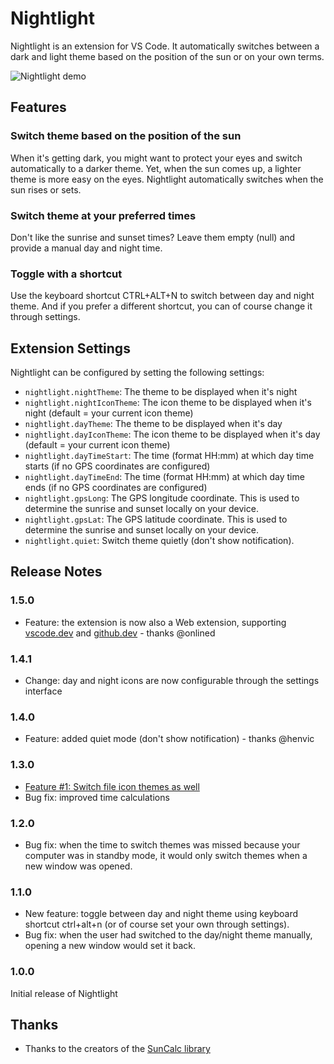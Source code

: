# Nightlight

Nightlight is an extension for VS Code. It automatically switches between a dark and light theme based on the position of the sun or on your own terms.

![Nightlight demo](https://github.com/intodevelopment/nightlight/raw/75df5005d3ef887a3d79d8712c436a10ad4c7666/nightlight-movie.gif)

## Features

### Switch theme based on the position of the sun
When it's getting dark, you might want to protect your eyes and switch automatically to a darker theme. Yet, when the sun comes up, a lighter theme is more easy on the eyes. Nightlight automatically switches when the sun rises or sets. 

### Switch theme at your preferred times
Don't like the sunrise and sunset times? Leave them empty (null) and provide a manual day and night time. 

### Toggle with a shortcut
Use the keyboard shortcut CTRL+ALT+N to switch between day and night theme. And if you prefer a different shortcut, you can of course change it through settings.

## Extension Settings

Nightlight can be configured by setting the following settings:

* `nightlight.nightTheme`: The theme to be displayed when it's night
* `nightlight.nightIconTheme`: The icon theme to be displayed when it's night (default = your current icon theme)
* `nightlight.dayTheme`: The theme to be displayed when it's day
* `nightlight.dayIconTheme`: The icon theme to be displayed when it's day (default = your current icon theme)
* `nightlight.dayTimeStart`: The time (format HH:mm) at which day time starts (if no GPS coordinates are configured)
* `nightlight.dayTimeEnd`: The time (format HH:mm) at which day time ends (if no GPS coordinates are configured) 
* `nightlight.gpsLong`: The GPS longitude coordinate. This is used to determine the sunrise and sunset locally on your device.
* `nightlight.gpsLat`: The GPS latitude coordinate. This is used to determine the sunrise and sunset locally on your device.
* `nightlight.quiet`: Switch theme quietly (don't show notification).

## Release Notes

### 1.5.0

* Feature: the extension is now also a Web extension, supporting [vscode.dev](https://vscode.dev) and [github.dev](https://github.dev) - thanks @onlined

### 1.4.1

* Change: day and night icons are now configurable through the settings interface

### 1.4.0

* Feature: added quiet mode (don't show notification) - thanks @henvic

### 1.3.0

* [Feature #1: Switch file icon themes as well](https://github.com/intodevelopment/nightlight/issues/1)
* Bug fix: improved time calculations

### 1.2.0

* Bug fix: when the time to switch themes was missed because your computer was in standby mode, it would only switch themes when a new window was opened.

### 1.1.0

* New feature: toggle between day and night theme using keyboard shortcut ctrl+alt+n (or of course set your own through settings).
* Bug fix: when the user had switched to the day/night theme manually, opening a new window would set it back.

### 1.0.0

Initial release of Nightlight

## Thanks

* Thanks to the creators of the [SunCalc library](https://github.com/mourner/suncalc)
